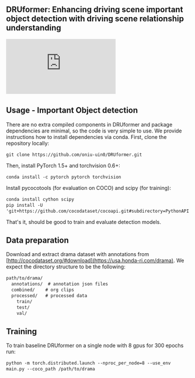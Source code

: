 ## DRUformer: Enhancing driving scene important object detection with driving scene relationship understanding
![DRUformer](https://github.com/oniu-uin0/DRUformer/blob/main/pipeline.pdf)

## Usage - Important Object detection
There are no extra compiled components in DRUformer and package dependencies are minimal,
so the code is very simple to use. We provide instructions how to install dependencies via conda.
First, clone the repository locally:
```
git clone https://github.com/oniu-uin0/DRUformer.git
```
Then, install PyTorch 1.5+ and torchvision 0.6+:
```
conda install -c pytorch pytorch torchvision
```
Install pycocotools (for evaluation on COCO) and scipy (for training):
```
conda install cython scipy
pip install -U 'git+https://github.com/cocodataset/cocoapi.git#subdirectory=PythonAPI'
```
That's it, should be good to train and evaluate detection models.

## Data preparation

Download and extract drama dataset with annotations from
[http://cocodataset.org/#download](https://usa.honda-ri.com/drama).
We expect the directory structure to be the following:
```
path/to/drama/
  annotations/  # annotation json files
  combined/    # org clips
  processed/   # processed data
    train/
    test/
    val/
```
## Training
To train baseline DRUformer on a single node with 8 gpus for 300 epochs run:
```
python -m torch.distributed.launch --nproc_per_node=8 --use_env main.py --coco_path /path/to/drama 
```

